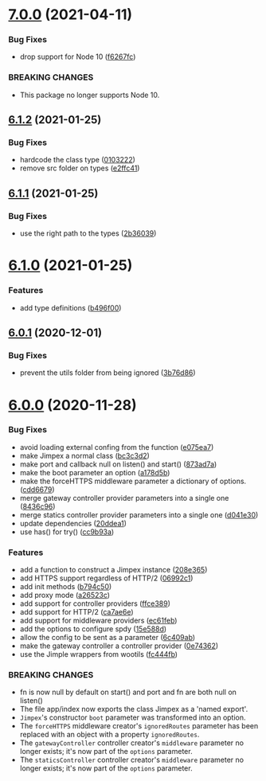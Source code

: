 # [7.0.0](https://github.com/homer0/jimpex/compare/6.1.2...7.0.0) (2021-04-11)


### Bug Fixes

* drop support for Node 10 ([f6267fc](https://github.com/homer0/jimpex/commit/f6267fc9d3f6c00cd917303ce9c79b95298b8464))


### BREAKING CHANGES

* This package no longer supports Node 10.

## [6.1.2](https://github.com/homer0/jimpex/compare/6.1.1...6.1.2) (2021-01-25)


### Bug Fixes

* hardcode the class type ([0103222](https://github.com/homer0/jimpex/commit/0103222e009b98cc970ae48df980ef9b2b4d36e8))
* remove src folder on types ([e2ffc41](https://github.com/homer0/jimpex/commit/e2ffc41240a2076dfb877e8412998e0c0abd991b))

## [6.1.1](https://github.com/homer0/jimpex/compare/6.1.0...6.1.1) (2021-01-25)


### Bug Fixes

* use the right path to the types ([2b36039](https://github.com/homer0/jimpex/commit/2b36039d14bc2a9edefce39a48628b0db6e14101))

# [6.1.0](https://github.com/homer0/jimpex/compare/6.0.1...6.1.0) (2021-01-25)


### Features

* add type definitions ([b496f00](https://github.com/homer0/jimpex/commit/b496f00c4a99718a37a4ef9e13844d732364a22e))

## [6.0.1](https://github.com/homer0/jimpex/compare/6.0.0...6.0.1) (2020-12-01)


### Bug Fixes

* prevent the utils folder from being ignored ([3b76d86](https://github.com/homer0/jimpex/commit/3b76d86cdbe7b2804faa7778565249a489033908))

# [6.0.0](https://github.com/homer0/jimpex/compare/5.2.0...6.0.0) (2020-11-28)


### Bug Fixes

* avoid loading external confing from the function ([e075ea7](https://github.com/homer0/jimpex/commit/e075ea77e456c56f6f2455839dad508a8b8039a4))
* make Jimpex a normal class ([bc3c3d2](https://github.com/homer0/jimpex/commit/bc3c3d2a29c4676d50dabf3e8fb455dbf134d0ff))
* make port and callback null on listen() and start() ([873ad7a](https://github.com/homer0/jimpex/commit/873ad7a425973bd9ac08f4451712faf14af6a448))
* make the boot parameter an option ([a178d5b](https://github.com/homer0/jimpex/commit/a178d5b662832b70a88573f220a3c451ca353bfc))
* make the forceHTTPS middleware parameter a dictionary of options. ([cdd6679](https://github.com/homer0/jimpex/commit/cdd6679d521fb244d68a4a0145683760e967df07))
* merge gateway controller provider parameters into a single one ([8436c96](https://github.com/homer0/jimpex/commit/8436c9666d2be4d8b9cbe38054dbcdd57bad1375))
* merge statics controller provider parameters into a single one ([d041e30](https://github.com/homer0/jimpex/commit/d041e3044d6affd14092a9f779f13cc8c6fcd041))
* update dependencies ([20ddea1](https://github.com/homer0/jimpex/commit/20ddea1e1c37712d3b95460fda483ad3a80b474c))
* use has() for try() ([cc9b93a](https://github.com/homer0/jimpex/commit/cc9b93a34a92ac6ff9cc127b3feedd3e72e8156a))


### Features

* add a function to construct a Jimpex instance ([208e365](https://github.com/homer0/jimpex/commit/208e3656048289a04750d171c22753cd1da06f5e))
* add HTTPS support regardless of HTTP/2 ([06992c1](https://github.com/homer0/jimpex/commit/06992c1e67ed80767d8ec86278ba9060dafbcc24))
* add init methods ([b794c50](https://github.com/homer0/jimpex/commit/b794c50f60e91802eeceaba87659d30779be909f))
* add proxy mode ([a26523c](https://github.com/homer0/jimpex/commit/a26523c0e0f4f7272e9673530ca66038f10c9b60))
* add support for controller providers ([ffce389](https://github.com/homer0/jimpex/commit/ffce38950bbafbd161cc8dd44bfbfa6518c26863))
* add support for HTTP/2 ([ca7ae6e](https://github.com/homer0/jimpex/commit/ca7ae6e883308da03103d226b2bc70fed5b24e80))
* add support for middleware providers ([ec61feb](https://github.com/homer0/jimpex/commit/ec61feb0eb5c8ba0f24e8b9a2de3c775319f18f1))
* add the options to configure spdy ([15e588d](https://github.com/homer0/jimpex/commit/15e588d6c10ccc433b26e127dfcb950a17ec9f6e))
* allow the config to be sent as a parameter ([6c409ab](https://github.com/homer0/jimpex/commit/6c409aba908a22134acb9a84c17e74c9b55f7af5))
* make the gateway controller a controller provider ([0e74362](https://github.com/homer0/jimpex/commit/0e743629f14cc42624e86faf46252928854205ae))
* use the Jimple wrappers from wootils ([fc444fb](https://github.com/homer0/jimpex/commit/fc444fba0ca7c80a19ca222d2e19ae2d84cc3f13))


### BREAKING CHANGES

* fn is now null by default on start() and port and fn are both null on listen()
* The file app/index now exports the class Jimpex as a 'named export'.
* `Jimpex`'s constructor `boot` parameter was transformed
into an option.
* The `forceHTTPS` middleware creator's `ignoredRoutes` parameter has been
replaced with an object with a property `ignoredRoutes`.
* The `gatewayController` controller creator's `middleware` parameter no
longer exists; it's now part of the `options` parameter.
* The `staticsController` controller creator's `middleware` parameter no
longer exists; it's now part of the `options` parameter.
